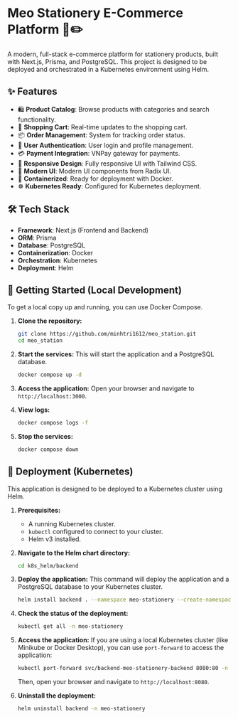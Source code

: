 # Meo Stationery E-Commerce Platform 📝✏️

A modern, full-stack e-commerce platform for stationery products, built with Next.js, Prisma, and PostgreSQL. This project is designed to be deployed and orchestrated in a Kubernetes environment using Helm.

## ✨ Features

- 🛍️ **Product Catalog**: Browse products with categories and search functionality.
- 🛒 **Shopping Cart**: Real-time updates to the shopping cart.
- 📦 **Order Management**: System for tracking order status.
- 👤 **User Authentication**: User login and profile management.
- 💳 **Payment Integration**: VNPay gateway for payments.
- 📱 **Responsive Design**: Fully responsive UI with Tailwind CSS.
- 🎨 **Modern UI**: Modern UI components from Radix UI.
- 🐳 **Containerized**: Ready for deployment with Docker.
- ☸️ **Kubernetes Ready**: Configured for Kubernetes deployment.

## 🛠️ Tech Stack

- **Framework**: Next.js (Frontend and Backend)
- **ORM**: Prisma
- **Database**: PostgreSQL
- **Containerization**: Docker
- **Orchestration**: Kubernetes
- **Deployment**: Helm

## 🚀 Getting Started (Local Development)

To get a local copy up and running, you can use Docker Compose.

1.  **Clone the repository:**
    ```bash
    git clone https://github.com/minhtri1612/meo_station.git
    cd meo_station
    ```

2.  **Start the services:**
    This will start the application and a PostgreSQL database.
    ```bash
    docker compose up -d
    ```

3.  **Access the application:**
    Open your browser and navigate to `http://localhost:3000`.

4.  **View logs:**
    ```bash
    docker compose logs -f
    ```

5.  **Stop the services:**
    ```bash
    docker compose down
    ```

## 🚀 Deployment (Kubernetes)

This application is designed to be deployed to a Kubernetes cluster using Helm.

1.  **Prerequisites:**
    - A running Kubernetes cluster.
    - `kubectl` configured to connect to your cluster.
    - Helm v3 installed.

2.  **Navigate to the Helm chart directory:**
    ```bash
    cd k8s_helm/backend
    ```

3.  **Deploy the application:**
    This command will deploy the application and a PostgreSQL database to your Kubernetes cluster.
    ```bash
    helm install backend . --namespace meo-stationery --create-namespace
    ```

4.  **Check the status of the deployment:**
    ```bash
    kubectl get all -n meo-stationery
    ```

5.  **Access the application:**
    If you are using a local Kubernetes cluster (like Minikube or Docker Desktop), you can use `port-forward` to access the application:
    ```bash
    kubectl port-forward svc/backend-meo-stationery-backend 8080:80 -n meo-stationery
    ```
    Then, open your browser and navigate to `http://localhost:8080`.

6.  **Uninstall the deployment:**
    ```bash
    helm uninstall backend -n meo-stationery
    ```